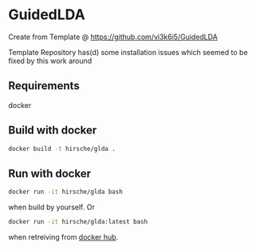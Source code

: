 # GuidedLDA

Create from Template @ https://github.com/vi3k6i5/GuidedLDA

Template Repository has(d) some installation issues which seemed to be fixed by this work around

## Requirements

docker

## Build with docker

```bash
docker build -t hirsche/glda .
```

## Run with docker

```bash
docker run -it hirsche/glda bash
```

when build by yourself. Or

```bash
docker run -it hirsche/glda:latest bash
```

when retreiving from [docker hub](https://hub.docker.com/repository/docker/hirsche/guidedlda).
